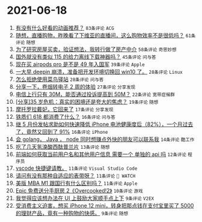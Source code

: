 # 2021-06-18

1. [有没有什么好看的动画推荐？](https://www.v2ex.com/t/784224) `83条评论` `ACG`
1. [随想，直播购物，昨晚看了下维亚的直播间，这么购物效率不是很低吗？](https://www.v2ex.com/t/784119) `61条评论` `随想`
1. [为了研究房屋买卖，验证想法，我转行做了房产中介](https://www.v2ex.com/t/784160) `58条评论` `奇思妙想`
1. [国外就没有类似 115 的给力离线下载神器吗？](https://www.v2ex.com/t/784123) `45条评论` `问与答`
1. [现在买 airpods pro 是不是 49 年入国军](https://www.v2ex.com/t/784150) `39条评论` `Apple`
1. [一大早 deepin 崩溃，准备把开发环境切换回 win10 了。](https://www.v2ex.com/t/784199) `28条评论` `Linux`
1. [怎么拒绝使用菜鸟驿站](https://www.v2ex.com/t/784157) `28条评论` `问与答`
1. [分享一下，卷烟转电子 2 周的体验](https://www.v2ex.com/t/784143) `27条评论` `分享发现`
1. [电信上行只有 30M，能否通过投诉提高到 50M？](https://www.v2ex.com/t/784169) `22条评论` `宽带症候群`
1. [[分享]35 岁危机：真实的困境还是夸大的焦虑？](https://www.v2ex.com/t/784230) `19条评论` `随想`
1. [摩托罗拉戴妃，它回来了](https://www.v2ex.com/t/784241) `17条评论` `分享发现`
1. [铁质们 618 都消费了什么？](https://www.v2ex.com/t/784153) `16条评论` `问与答`
1. [继 5 月份发帖求助如何快速降低 iPhone 电池健康度后（82%），一个月过去了，竟然又回到了 91%](https://www.v2ex.com/t/784130) `16条评论` `iPhone`
1. [会 golang， Java ， node 同时想赚点外快的朋友可以联系我](https://www.v2ex.com/t/784136) `14条评论` `酷工作`
1. [吃了几天氢溴酸西酞普兰片](https://www.v2ex.com/t/784135) `13条评论` `随想`
1. [前端如何获取当前用户名和其他用户信息 需要一个 单独的 api 吗](https://www.v2ex.com/t/784138) `12条评论` `程序员`
1. [vscode 快捷键请教。](https://www.v2ex.com/t/784187) `11条评论` `Visual Studio Code`
1. [请问有没有那种自适应的表带呀？](https://www.v2ex.com/t/784178) `11条评论` ` WATCH`
1. [美版 MBA M1 跟国行有什么区别吗？](https://www.v2ex.com/t/784148) `11条评论` `Apple`
1. [Epic 免费送分手厨房 2《Overcooked!2》](https://www.v2ex.com/t/784156) `10条评论` `游戏`
1. [我觉得应该想办法在 UI 上鼓励大家顺手点上下](https://www.v2ex.com/t/784242) `9条评论` `V2EX`
1. [受消费主义迫害，想买 iPhone 12 mini，转身把那点钱在支付宝里买了 5000 的理财产品，竟有一种购物的快感。](https://www.v2ex.com/t/784145) `9条评论` `随想`
